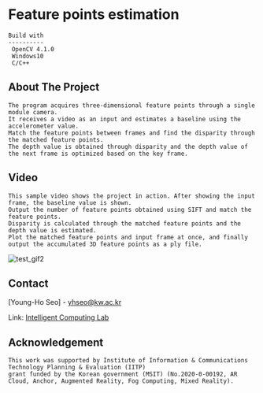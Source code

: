 
 Feature points estimation
 =========================
   
    Build with
    ----------
     OpenCV 4.1.0
     Windows10
     C/C++
   About The Project
   -----------------
    The program acquires three-dimensional feature points through a single module camera. 
    It receives a video as an input and estimates a baseline using the accelerometer value. 
    Match the feature points between frames and find the disparity through the matched feature points. 
    The depth value is obtained through disparity and the depth value of the next frame is optimized based on the key frame.
   
   
  Video
  ----------
    This sample video shows the project in action. After showing the input frame, the baseline value is shown.
    Output the number of feature points obtained using SIFT and match the feature points.
    Disparity is calculated through the matched feature points and the depth value is estimated.
    Plot the matched feature points and input frame at once, and finally output the accumulated 3D feature points as a ply file.
  
  ![test_gif2](https://user-images.githubusercontent.com/93419240/139624119-f2cea1b1-288f-4ea7-91b0-5ab08f389e1c.gif)

  Contact
   -----------------
   [Young-Ho Seo] - yhseo@kw.ac.kr
   
   Link: [Intelligent Computing Lab](https://sites.google.com/view/ic-lab/home)
   

   Acknowledgement
   -----------------
    This work was supported by Institute of Information & Communications Technology Planning & Evaluation (IITP)
    grant funded by the Korean government (MSIT) (No.2020-0-00192, AR Cloud, Anchor, Augmented Reality, Fog Computing, Mixed Reality).
